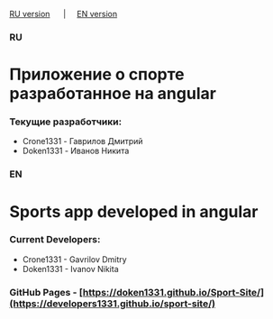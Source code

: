 [RU version](#ru) &nbsp;&nbsp;&nbsp;&nbsp; |&nbsp;&nbsp;&nbsp;&nbsp; [EN version](#en)

### RU

<a id="ru"></a>

# Приложение о спорте разработанное на angular

### Текущие разработчики:

- Crone1331 - Гаврилов Дмитрий
- Doken1331 - Иванов Никита

### EN

<a id="en"></a>

# Sports app developed in angular

### Current Developers:

- Crone1331 - Gavrilov Dmitry
- Doken1331 - Ivanov Nikita

### GitHub Pages - [https://doken1331.github.io/Sport-Site/](https://developers1331.github.io/sport-site/)

